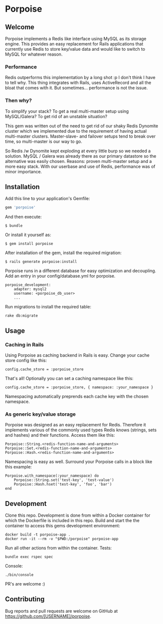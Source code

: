 # Porpoise

## Welcome

Porpoise implements a Redis like interface using MySQL as its storage engine. This provides an easy replacement for Rails applications that currently use Redis to store key/value data and would like to switch to MySQL for whatever reason.

### Performance

Redis outperforms this implementation by a long shot :p I don't think I have to tell why. This thing integrates with Rails, uses ActiveRecord and all the bloat that comes with it. But sometimes... performance is not the issue.

### Then why?

To simplify your stack? To get a real multi-master setup using MySQL/Galera? To get rid of an unstable situation?

This gem was written out of the need to get rid of our shaky Redis Dynomite cluster which we implemented due to the requirement of having actual multi-master clusters. Master-slave- and failover setups tend to break over time, so multi-master is our way to go.

So Redis /w Dynomite kept exploding at every little burp so we needed a solution. MySQL / Galera was already there as our primary datastore so the alternative was easily chosen. Reasons: proven multi-master setup and a more easy stack. With our userbase and use of Redis, performance was of minor importance.

## Installation

Add this line to your application's Gemfile:

```ruby
gem 'porpoise'
```

And then execute:

    $ bundle

Or install it yourself as:

    $ gem install porpoise

After installation of the gem, install the required migration:

    $ rails generate porpoise:install

Porpoise runs in a different database for easy optimization and decoupling. Add an entry in your config/database.yml for porpoise.

    porpoise_development:
        adapter: mysql2
        username: <porpoise_db_user>
        ...

Run migrations to install the required table:

    rake db:migrate

## Usage

### Caching in Rails

Using Porpoise as caching backend in Rails is easy. Change your cache store config like this:

    config.cache_store = :porpoise_store

That's all! Optionally you can set a caching namespace like this:

    config.cache_store = :porpoise_store, { namespace: :your_namespace }

Namespacing automatically preprends each cache key with the chosen namespace.

### As generic key/value storage
 
Porpoise was designed as an easy replacement for Redis. Therefore it implements various of the commonly used types Redis knows (strings, sets and hashes) and their functions. Access them like this:

    Porpoise::String.<redis-function-name-and-arguments>
    Porpoise::Set.<redis-function-name-and-arguments>
    Porpoise::Hash.<redis-function-name-and-arguments>

Namespacing is easy as well. Surround your Porpoise calls in a block like this example:

    Porpoise.with_namespace(:your_namespace) do
        Porpoise::String.set('test-key', 'test-value')
        Porpoise::Hash.hset('test-key', 'foo', 'bar')
    end

## Development

Clone this repo. Development is done from within a Docker container for which the Dockerfile is included in this repo. Build and start the the container to access this gems development environment:

    docker build -t porpoise-app .
    docker run -it --rm -v "$PWD:/porpoise" porpoise-app

Run all other actions from within the container. Tests:

    bundle exec rspec spec

Console:

    ./bin/console



PR's are welcome :)

## Contributing

Bug reports and pull requests are welcome on GitHub at https://github.com/[USERNAME]/porpoise.

